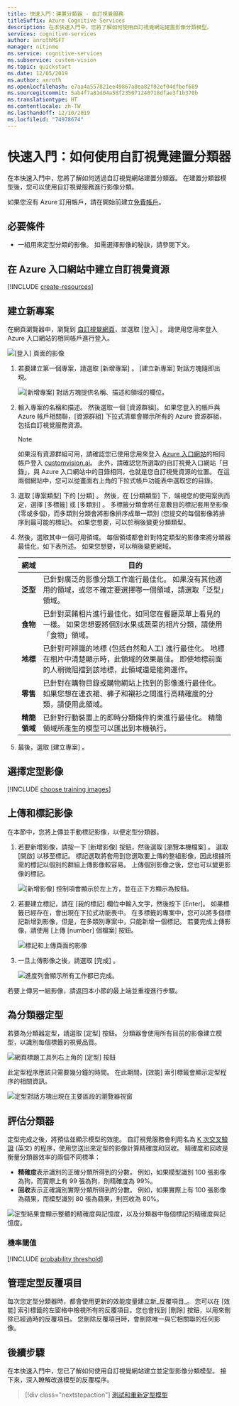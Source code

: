 ```yaml
---
title: 快速入門：建置分類器 - 自訂視覺服務
titleSuffix: Azure Cognitive Services
description: 在本快速入門中，您將了解如何使用自訂視覺網站建置影像分類模型。
services: cognitive-services
author: anrothMSFT
manager: nitinme
ms.service: cognitive-services
ms.subservice: custom-vision
ms.topic: quickstart
ms.date: 12/05/2019
ms.author: anroth
ms.openlocfilehash: e7aa4a557821ee49867a8ea82f92ef04dfbef689
ms.sourcegitcommit: 5ab4f7a81d04a58f235071240718dfae3f1b370b
ms.translationtype: HT
ms.contentlocale: zh-TW
ms.lasthandoff: 12/10/2019
ms.locfileid: "74978674"
---
```

# <a name="quickstart-how-to-build-a-classifier-with-custom-vision"></a>快速入門：如何使用自訂視覺建置分類器

在本快速入門中，您將了解如何透過自訂視覺網站建置分類器。 在建置分類器模型後，您可以使用自訂視覺服務進行影像分類。

如果您沒有 Azure 訂用帳戶，請在開始前建立[免費帳戶](https://azure.microsoft.com/free/?WT.mc_id=A261C142F)。

## <a name="prerequisites"></a>必要條件

- 一組用來定型分類的影像。 如需選擇影像的秘訣，請參閱下文。

## <a name="create-custom-vision-resources-in-the-azure-portal"></a>在 Azure 入口網站中建立自訂視覺資源

[!INCLUDE [create-resources](includes/create-resources.md)]

## <a name="create-a-new-project"></a>建立新專案

在網頁瀏覽器中，瀏覽到 [自訂視覺網頁](https://customvision.ai)，並選取 [登入]  。 請使用您用來登入 Azure 入口網站的相同帳戶進行登入。

![[登入] 頁面的影像](./media/browser-home.png)


1. 若要建立第一個專案，請選取 [新增專案]  。 [建立新專案]  對話方塊隨即出現。

    ![[新增專案] 對話方塊提供名稱、描述和領域的欄位。](./media/getting-started-build-a-classifier/new-project.png)

1. 輸入專案的名稱和描述。 然後選取一個 [資源群組]。 如果您登入的帳戶與 Azure 帳戶相關聯，[資源群組] 下拉式清單會顯示所有的 Azure 資源群組，包括自訂視覺服務資源。 

   > [!NOTE]
   > 如果沒有資源群組可用，請確認您已使用您用來登入 [Azure 入口網站](https://portal.azure.com/)的相同帳戶登入 [customvision.ai](https://customvision.ai)。 此外，請確認您所選取的自訂視覺入口網站「目錄」，與 Azure 入口網站中的目錄相同，也就是您自訂視覺資源的位置。 在這兩個網站中，您可以從畫面右上角的下拉式帳戶功能表中選取您的目錄。 

1. 選取 [專案類型]  下的 [分類]  。 然後，在 [分類類型]  下，端視您的使用案例而定，選擇 [多標籤]  或 [多類別]  。 多標籤分類會將任意數目的標記套用至影像 (零或多個)，而多類別分類會將影像排序成單一類別 (您提交的每個影像將排序到最可能的標記)。 如果您想要，可以於稍後變更分類類型。

1. 然後，選取其中一個可用領域。 每個領域都會針對特定類型的影像來將分類器最佳化，如下表所述。 如果您想要，可以稍後變更網域。

    |網域|目的|
    |---|---|
    |__泛型__| 已針對廣泛的影像分類工作進行最佳化。 如果沒有其他適用的領域，或您不確定要選擇哪一個領域，請選取「泛型」領域。 |
    |__食物__|已針對菜餚相片進行最佳化，如同您在餐廳菜單上看見的一樣。 如果您想要將個別水果或蔬菜的相片分類，請使用「食物」領域。|
    |__地標__|已針對可辨識的地標 (包括自然和人工) 進行最佳化。 地標在相片中清楚顯示時，此領域的效果最佳。 即使地標前面的人稍微阻擋到該地標，此領域還是能夠運作。|
    |__零售__|已針對在購物目錄或購物網站上找到的影像進行最佳化。 如果您想在連衣裙、褲子和襯衫之間進行高精確度的分類，請使用此領域。|
    |__精簡領域__| 已針對行動裝置上的即時分類條件約束進行最佳化。 精簡領域所產生的模型可以匯出到本機執行。|

1. 最後，選取 [建立專案]  。

## <a name="choose-training-images"></a>選擇定型影像

[!INCLUDE [choose training images](includes/choose-training-images.md)]

## <a name="upload-and-tag-images"></a>上傳和標記影像

在本節中，您將上傳並手動標記影像，以便定型分類器。 

1. 若要新增影像，請按一下 [新增影像]  按鈕，然後選取 [瀏覽本機檔案]  。 選取 [開啟]  以移至標記。 標記選取將套用到您選取要上傳的整組影像，因此根據所需的標記以個別的群組上傳影像較容易。 上傳個別影像之後，您也可以變更影像的標記。

    ![[新增影像] 控制項會顯示於左上方，並在正下方顯示為按鈕。](./media/getting-started-build-a-classifier/add-images01.png)


1. 若要建立標記，請在 [我的標記]  欄位中輸入文字，然後按下 [Enter]。 如果標籤已經存在，會出現在下拉式功能表中。 在多標籤的專案中，您可以將多個標記新增到影像，但是，在多類別專案中，只能新增一個標記。 若要完成上傳影像，請使用 [上傳 [number] 個檔案]  按鈕。 

    ![標記和上傳頁面的影像](./media/getting-started-build-a-classifier/add-images03.png)

1. 一旦上傳影像之後，請選取 [完成]  。

    ![進度列會顯示所有工作都已完成。](./media/getting-started-build-a-classifier/add-images04.png)

若要上傳另一組影像，請返回本小節的最上端並重複進行步驟。

## <a name="train-the-classifier"></a>為分類器定型

若要為分類器定型，請選取 [定型]  按鈕。 分類器會使用所有目前的影像建立模型，以識別每個標籤的視覺品質。

![網頁標題工具列右上角的 [定型] 按鈕](./media/getting-started-build-a-classifier/train01.png)

此定型程序應該只需要幾分鐘的時間。 在此期間，[效能]  索引標籤會顯示定型程序的相關資訊。

![定型對話方塊出現在主要區段的瀏覽器視窗](./media/getting-started-build-a-classifier/train02.png)

## <a name="evaluate-the-classifier"></a>評估分類器

定型完成之後，將預估並顯示模型的效能。 自訂視覺服務會利用名為 [K 次交叉驗證](https://en.wikipedia.org/wiki/Cross-validation_(statistics)) \(英文\) 的程序，使用您送出來定型的影像計算精確度和回收。 精確度和回收是衡量分類器效率的兩個不同標準：

- **精確度**表示識別的正確分類所得到的分數。 例如，如果模型識別 100 張影像為狗，而實際上有 99 張為狗，則精確度為 99%。
- **回收**表示正確識別實際分類所得到的分數。 例如，如果實際上有 100 張影像為蘋果，而模型識別 80 張為蘋果，則回收為 80%。

![定型結果會顯示整體的精確度與記憶度，以及分類器中每個標記的精確度與記憶度。](./media/getting-started-build-a-classifier/train03.png)

### <a name="probability-threshold"></a>機率閾值

[!INCLUDE [probability threshold](includes/probability-threshold.md)]

## <a name="manage-training-iterations"></a>管理定型反覆項目

每次您定型分類器時，都會使用更新的效能度量建立新_反覆項目_。 您可以在 [效能]  索引標籤的左窗格中檢視所有的反覆項目。您也會找到 [刪除]  按鈕，以用來刪除已經過時的反覆項目。 您刪除反覆項目時，會刪除唯一與它相關聯的任何影像。

## <a name="next-steps"></a>後續步驟

在本快速入門中，您已了解如何使用自訂視覺網站建立並定型影像分類模型。 接下來，深入瞭解改進模型的反覆程序。

> [!div class="nextstepaction"]
> [測試和重新定型模型](test-your-model.md)

